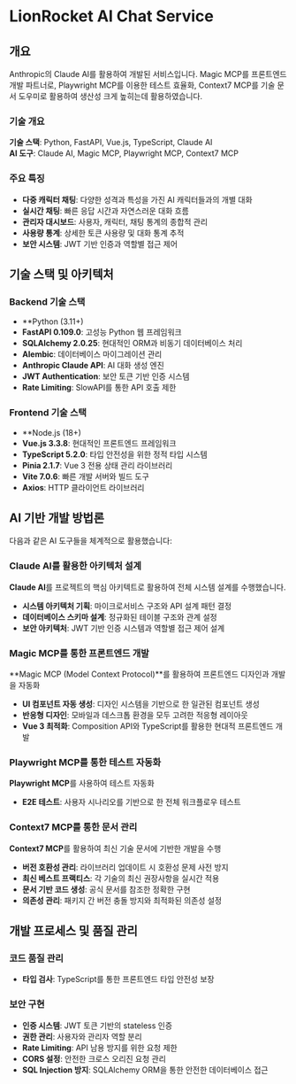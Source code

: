 # LionRocket AI Chat Service
## 개요

Anthropic의 Claude AI를 활용하여 개발된 서비스입니다. Magic MCP를 프론트엔드 개발 파트너로, Playwright MCP를 이용한 테스트 효율화, Context7 MCP를 기술 문서 도우미로 활용하여 생산성 크게 높히는데 활용하였습니다.

### 기술 개요 
**기술 스택**: Python, FastAPI, Vue.js, TypeScript, Claude AI  
**AI 도구**: Claude AI, Magic MCP, Playwright MCP, Context7 MCP


### 주요 특징
- **다중 캐릭터 채팅**: 다양한 성격과 특성을 가진 AI 캐릭터들과의 개별 대화
- **실시간 채팅**: 빠른 응답 시간과 자연스러운 대화 흐름
- **관리자 대시보드**: 사용자, 캐릭터, 채팅 통계의 종합적 관리
- **사용량 통계**: 상세한 토큰 사용량 및 대화 통계 추적
- **보안 시스템**: JWT 기반 인증과 역할별 접근 제어

## 기술 스택 및 아키텍처

### Backend 기술 스택
- **Python (3.11+)
- **FastAPI 0.109.0**: 고성능 Python 웹 프레임워크
- **SQLAlchemy 2.0.25**: 현대적인 ORM과 비동기 데이터베이스 처리
- **Alembic**: 데이터베이스 마이그레이션 관리
- **Anthropic Claude API**: AI 대화 생성 엔진
- **JWT Authentication**: 보안 토큰 기반 인증 시스템
- **Rate Limiting**: SlowAPI를 통한 API 호출 제한

### Frontend 기술 스택
- **Node.js (18+)
- **Vue.js 3.3.8**: 현대적인 프론트엔드 프레임워크
- **TypeScript 5.2.0**: 타입 안전성을 위한 정적 타입 시스템
- **Pinia 2.1.7**: Vue 3 전용 상태 관리 라이브러리
- **Vite 7.0.6**: 빠른 개발 서버와 빌드 도구
- **Axios**: HTTP 클라이언트 라이브러리


## AI 기반 개발 방법론
다음과 같은 AI 도구들을 체계적으로 활용했습니다:

### Claude AI를 활용한 아키텍처 설계
**Claude AI**를 프로젝트의 핵심 아키텍트로 활용하여 전체 시스템 설계를 수행했습니다.
- **시스템 아키텍처 기획**: 마이크로서비스 구조와 API 설계 패턴 결정
- **데이터베이스 스키마 설계**: 정규화된 테이블 구조와 관계 설정
- **보안 아키텍처**: JWT 기반 인증 시스템과 역할별 접근 제어 설계

### Magic MCP를 통한 프론트엔드 개발
**Magic MCP (Model Context Protocol)**를 활용하여 프론트엔드 디자인과 개발을 자동화
- **UI 컴포넌트 자동 생성**: 디자인 시스템을 기반으로 한 일관된 컴포넌트 생성
- **반응형 디자인**: 모바일과 데스크톱 환경을 모두 고려한 적응형 레이아웃
- **Vue 3 최적화**: Composition API와 TypeScript를 활용한 현대적 프론트엔드 개발

### Playwright MCP를 통한 테스트 자동화
**Playwright MCP**를 사용하여 테스트 자동화
- **E2E 테스트**: 사용자 시나리오를 기반으로 한 전체 워크플로우 테스트

### Context7 MCP를 통한 문서 관리
**Context7 MCP**를 활용하여 최신 기술 문서에 기반한 개발을 수행
- **버전 호환성 관리**: 라이브러리 업데이트 시 호환성 문제 사전 방지
- **최신 베스트 프랙티스**: 각 기술의 최신 권장사항을 실시간 적용
- **문서 기반 코드 생성**: 공식 문서를 참조한 정확한 구현
- **의존성 관리**: 패키지 간 버전 충돌 방지와 최적화된 의존성 설정

## 개발 프로세스 및 품질 관리

### 코드 품질 관리
- **타입 검사**: TypeScript를 통한 프론트엔드 타입 안전성 보장

### 보안 구현
- **인증 시스템**: JWT 토큰 기반의 stateless 인증
- **권한 관리**: 사용자와 관리자 역할 분리
- **Rate Limiting**: API 남용 방지를 위한 요청 제한
- **CORS 설정**: 안전한 크로스 오리진 요청 관리
- **SQL Injection 방지**: SQLAlchemy ORM을 통한 안전한 데이터베이스 접근


